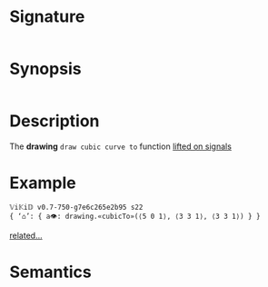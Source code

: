 # Signature
```vikid-signature
```

# Synopsis
```vikid-synopsis
```

# Description
The __drawing__ `draw cubic curve to` function [lifted on signals](/refman/concepts/pure_functions)

# Example
```vikid-script
𝕍i𝕂i𝔻 v0.7-750-g7e6c265e2b95 s22
{ ‘⌂’: { a👁: drawing.«cubicTo»(⟨5 0 1⟩, ⟨3 3 1⟩, ⟨3 3 1⟩) } }
```


[related...](https://www.w3schools.com/tags/canvas_beziercurveto.asp)

# Semantics